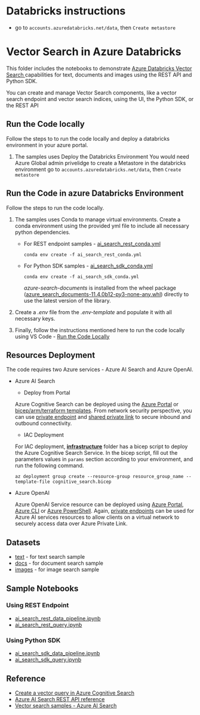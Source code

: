 # Databricks instructions

* go to `accounts.azuredatabricks.net/data`, then `Create metastore`


# Vector Search in Azure Databricks

This folder includes the notebooks to demonstrate [Azure Databricks Vector Search ](https://learn.microsoft.com/en-us/azure/databricks/generative-ai/create-query-vector-search) capabilities for text, documents and images using the REST API and Python SDK.

You can create and manage Vector Search components, like a vector search endpoint and vector search indices, using the UI, the Python SDK, or the REST API


## Run the Code locally 

Follow the steps to to run the code locally and deploy a databricks environment in your azure portal.



1. The samples uses 
Deploy the Databricks Environment
You would need Azure Global admin privelidge to create a Metastore in the databricks environment
go to `accounts.azuredatabricks.net/data`, then `Create metastore`


## Run the Code in azure Databricks Environment

Follow the steps to run the code locally.

1. The samples uses Conda to manage virtual environments. Create a conda environment using the provided yml file to include all necessary python dependencies.

    - For REST endpoint samples - [ai_search_rest_conda.yml](./rest_endpoint_sample/ai_search_rest_conda.yml)

      `conda env create -f ai_search_rest_conda.yml`

    - For Python SDK samples - [ai_search_sdk_conda.yml](./python_sdk_sample/ai_search_sdk_conda.yml)
  
      `conda env create -f ai_search_sdk_conda.yml`

      _azure-search-documents_ is installed from the wheel package ([azure_search_documents-11.4.0b12-py3-none-any.whl](./python_sdk_sample/whl/azure_search_documents-11.4.0b12-py3-none-any.whl)) directly to use the latest version of the library.

2. Create a *.env* file from the *.env-template* and populate it with all necessary keys.

3. Finally, follow the instructions mentioned here to run the code locally using VS Code - [Run the Code Locally](../../README.md#run-the-code-locally)

## Resources Deployment

The code requires two Azure services - Azure AI Search and Azure OpenAI. 

- Azure AI Search

  - Deploy from Portal

  Azure Cognitive Search can be deployed using the [Azure Portal](https://docs.microsoft.com/azure/search/search-create-service-portal) or [bicep/arm/terraform templates](https://learn.microsoft.com/azure/templates/Microsoft.Search/searchServices?pivots=deployment-language-bicep#identity). From network security perspective, you can use [private endpoint](https://learn.microsoft.com/azure/search/service-create-private-endpoint) and [shared private link](https://learn.microsoft.com/azure/search/search-indexer-howto-access-private?tabs=portal-create) to secure inbound and outbound connectivity.

  - IAC Deployment
  
  For IAC deployment, **[infrastructure](./infrastructure/)** folder has a bicep script to deploy the Azure Cognitive Search Service. In the bicep script, fill out the parameters values in `params` section according to your environment, and run the following command.

  `az deployment group create --resource-group resource_group_name --template-file cognitive_search.bicep`

- Azure OpenAI

  Azure OpenAI Service resource can be deployed using [Azure Portal](https://learn.microsoft.com/azure/ai-services/openai/how-to/create-resource?pivots=web-portal), [Azure CLI](https://learn.microsoft.com/azure/ai-services/openai/how-to/create-resource?pivots=cli) or [Azure PowerShell](https://learn.microsoft.com/azure/ai-services/openai/how-to/create-resource?pivots=ps). Again, [private endpoints](https://learn.microsoft.com/azure/ai-services/cognitive-services-virtual-networks?context=%2Fazure%2Fai-services%2Fopenai%2Fcontext%2Fcontext&tabs=portal#use-private-endpoints) can be used for Azure AI services resources to allow clients on a virtual network to securely access data over Azure Private Link.

## Datasets

- [text](../data/text/) - for text search sample
- [docs](../data/docs/) - for document search sample
- [images](../data/images/) - for image search sample

## Sample Notebooks

### Using REST Endpoint

- [ai_search_rest_data_pipeline.ipynb](./rest_endpoint_sample/ai_search_rest_data_pipeline.ipynb)
- [ai_search_rest_query.ipynb](./rest_endpoint_sample/ai_search_rest_query.ipynb)

### Using Python SDK

- [ai_search_sdk_data_pipeline.ipynb](./python_sdk_sample/ai_search_sdk_data_pipeline.ipynb)
- [ai_search_sdk_query.ipynb](./python_sdk_sample/ai_search_sdk_query.ipynb)

## Reference

- [Create a vector query in Azure Cognitive Search](https://learn.microsoft.com/en-us/azure/search/vector-search-how-to-query)
- [Azure AI Search REST API reference](https://learn.microsoft.com/en-us/rest/api/searchservice/?view=rest-searchservice-2023-11-01)
- [Vector search samples - Azure AI Search](https://github.com/Azure/azure-search-vector-samples)